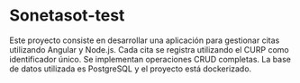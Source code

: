 # Sonetasot-test
Este proyecto consiste en desarrollar una aplicación para gestionar citas utilizando Angular y Node.js. Cada cita se registra utilizando el CURP como identificador único. Se implementan operaciones CRUD completas. La base de datos utilizada es PostgreSQL y el proyecto está dockerizado.
